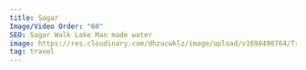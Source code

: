 ```yaml
---
title: Sagar
Image/Video Order: "60"
SEO: Sagar Walk Lake Man made water
image: https://res.cloudinary.com/dhzucwklz/image/upload/v1698490764/Travel/_DSC2564_ssig75.jpg
tag: travel
---
```

